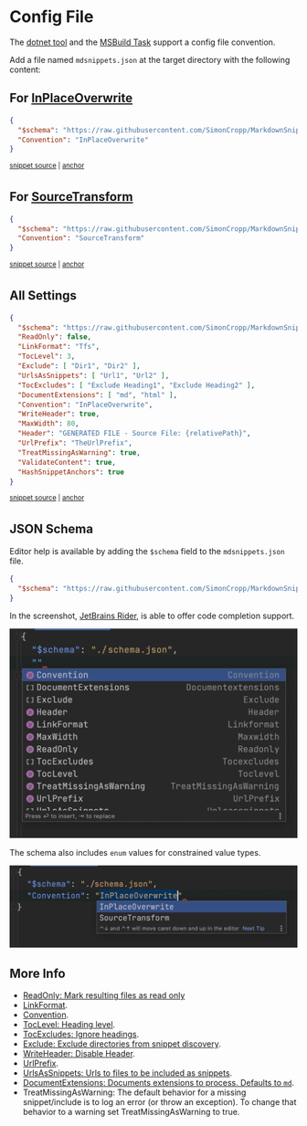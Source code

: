 <!--
GENERATED FILE - DO NOT EDIT
This file was generated by [MarkdownSnippets](https://github.com/SimonCropp/MarkdownSnippets).
Source File: /docs/mdsource/config-file.source.md
To change this file edit the source file and then run MarkdownSnippets.
-->

# Config File

The [dotnet tool](/readme.md#installation) and the [MSBuild Task](msbuild.md) support a config file convention.

Add a file named `mdsnippets.json` at the target directory with the following content:


## For [InPlaceOverwrite](https://github.com/SimonCropp/MarkdownSnippets#inplaceoverwrite)

<!-- snippet: InPlaceOverwrite.json -->
<a id='InPlaceOverwrite.json'></a>
```json
{
  "$schema": "https://raw.githubusercontent.com/SimonCropp/MarkdownSnippets/master/schema.json",
  "Convention": "InPlaceOverwrite"
}
```
<sup><a href='/src/ConfigReader.Tests/InPlaceOverwrite.json#L1-L4' title='Snippet source file'>snippet source</a> | <a href='#InPlaceOverwrite.json' title='Start of snippet'>anchor</a></sup>
<!-- endSnippet -->


## For [SourceTransform](https://github.com/SimonCropp/MarkdownSnippets#sourcetransform)

<!-- snippet: SourceTransform.json -->
<a id='SourceTransform.json'></a>
```json
{
  "$schema": "https://raw.githubusercontent.com/SimonCropp/MarkdownSnippets/master/schema.json",
  "Convention": "SourceTransform"
}
```
<sup><a href='/src/ConfigReader.Tests/SourceTransform.json#L1-L4' title='Snippet source file'>snippet source</a> | <a href='#SourceTransform.json' title='Start of snippet'>anchor</a></sup>
<!-- endSnippet -->


## All Settings

<!-- snippet: allConfig.json -->
<a id='allConfig.json'></a>
```json
{
  "$schema": "https://raw.githubusercontent.com/SimonCropp/MarkdownSnippets/master/schema.json",
  "ReadOnly": false,
  "LinkFormat": "Tfs",
  "TocLevel": 3,
  "Exclude": [ "Dir1", "Dir2" ],
  "UrlsAsSnippets": [ "Url1", "Url2" ],
  "TocExcludes": [ "Exclude Heading1", "Exclude Heading2" ],
  "DocumentExtensions": [ "md", "html" ],
  "Convention": "InPlaceOverwrite",
  "WriteHeader": true,
  "MaxWidth": 80,
  "Header": "GENERATED FILE - Source File: {relativePath}",
  "UrlPrefix": "TheUrlPrefix",
  "TreatMissingAsWarning": true,
  "ValidateContent": true,
  "HashSnippetAnchors": true
}
```
<sup><a href='/src/ConfigReader.Tests/allConfig.json#L1-L18' title='Snippet source file'>snippet source</a> | <a href='#allConfig.json' title='Start of snippet'>anchor</a></sup>
<!-- endSnippet -->


## JSON Schema

Editor help is available by adding the `$schema` field to the `mdsnippets.json` file.

```json
{
  "$schema": "https://raw.githubusercontent.com/SimonCropp/MarkdownSnippets/master/schema.json"
}
```

In the screenshot, [JetBrains Rider](https://jetbrains.com/rider), is able to offer code completion support.

![IDE schema code completion](/docs/code-completion.png)

The schema also includes `enum` values for constrained value types.

![IDE schema code completion](/docs/code-completion-values.png)


## More Info

 * [ReadOnly: Mark resulting files as read only](/readme.md#mark-resulting-files-as-read-only)
 * [LinkFormat](/readme.md#linkformat).
 * [Convention](/readme.md#document-convention).
 * [TocLevel: Heading level](/docs/toc.md#heading-level).
 * [TocExcludes: Ignore headings](/docs/toc.md#ignore-headings).
 * [Exclude: Exclude directories from snippet discovery](/docs/snippet-exclusion.md).
 * [WriteHeader: Disable Header](/docs/header.md#disable-header).
 * [UrlPrefix](/readme.md#urlprefix).
 * [UrlsAsSnippets: Urls to files to be included as snippets](/readme.md#urlsassnippets).
 * [DocumentExtensions: Documents extensions to process. Defaults to `md`](/readme.md#documentextensions).
 * TreatMissingAsWarning: The default behavior for a missing snippet/include is to log an error (or throw an exception). To change that behavior to a warning set TreatMissingAsWarning to true.
